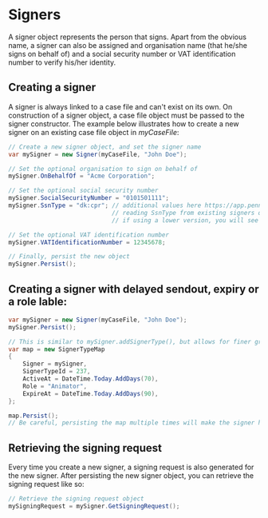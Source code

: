 # Signers
A signer object represents the person that signs. Apart from the obvious name, a signer can also be assigned and organisation name (that he/she signs on behalf of) and a social security number or VAT identification number to verify his/her identity.

## Creating a signer
A signer is always linked to a case file and can't exist on its own. On construction of a signer object, a case file object must be passed to the signer constructor.
The example below illustrates how to create a new signer on an existing case file object in _myCaseFile_:

```csharp
// Create a new signer object, and set the signer name
var mySigner = new Signer(myCaseFile, "John Doe");

// Set the optional organisation to sign on behalf of
mySigner.OnBehalfOf = "Acme Corporation";

// Set the optional social security number
mySigner.SocialSecurityNumber = "0101501111";
mySigner.SsnType = "dk:cpr"; // additional values here https://app.penneo.com/api/v3/signers/ssn-types
                             // reading SsnType from existing signers only works if using the api/v3 and up
                             // if using a lower version, you will see 'legacy' even if another value is actually set

// Set the optional VAT identification number
mySigner.VATIdentificationNumber = 12345678;

// Finally, persist the new object
mySigner.Persist();
```

## Creating a signer with delayed sendout, expiry or a role lable:

```csharp
var mySigner = new Signer(myCaseFile, "John Doe");
mySigner.Persist();

// This is similar to mySigner.addSignerType(), but allows for finer graned control
var map = new SignerTypeMap
{
    Signer = mySigner,
    SignerTypeId = 237,
    ActiveAt = DateTime.Today.AddDays(70),
    Role = "Animator",
    ExpireAt = DateTime.Today.AddDays(90),
};

map.Persist();
// Be careful, persisting the map multiple times will make the signer have to sign multiple times
```

## Retrieving the signing request
Every time you create a new signer, a signing request is also generated for the new signer. After persisting the new signer object, you can retrieve the signing request like so:

```csharp
// Retrieve the signing request object
mySigningRequest = mySigner.GetSigningRequest();
```
